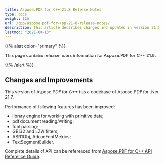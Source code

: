 ```yaml
---
title: Aspose.PDF for C++ 21.8 Release Notes
type: docs
weight: 120
url: /cpp/aspose-pdf-for-cpp-21-8-release-notes/
description: This article decsribes changes and updates in version 21.8 of Aspose.PDF for C++ library
lastmod: "2021-08-13"
---
```


{{% alert color="primary" %}}

This page contains release notes information for Aspose.PDF for C++ 21.8.

{{% /alert %}}

## Changes and Improvements

This version of Aspose.PDF for C++ has a codebase of Aspose.PDF for .Net 21.7.

Performance of following features has been improved:

* library engine for working with primitive data;
* pdf document reading/writing;
* font parsing;
* GBIG2 and LZW filters;
* ASN1Obj, AdobeFontMetrics;
* TextSegmentBuilder.

Complete details of API can be referenced from [Aspose.PDF for C++ API Reference Guide](https://reference.aspose.com/pdf/cpp).
